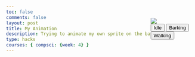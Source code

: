 ```yaml
---
toc: false
comments: false
layout: post
title: My Animation
description: Trying to animate my own sprite on the basis of the dog animation.
type: hacks
courses: { compsci: {week: 4} }
---
```

<!DOCTYPE html>
<html lang="en">
<head>
  <meta charset="UTF-8">
  <meta name="viewport" content="width=device-width, initial-scale=1.0">
  <style>
      body {
        display: flex;
        justify-content: center;
        align-items: center;
        height: 100vh;
        margin: 0;
      }
      #content-container {
        text-align: center;
      }
      canvas {
        display: block;
        margin: 0 auto;
      }
  </style>
</head>
<body>
    <div>
        <canvas id="spriteContainer">
            <img id="catSprite" src="../../../../images/catplayersprite.png">
        </canvas>
        <div id="controls">
          <button id="idleButton">Idle</button>
          <button id="barkingButton">Barking</button>
          <button id="walkingButton">Walking</button>
        </div>
    </div>
</body>
<script>
window.addEventListener('load', function () {
        const canvas = document.getElementById('spriteContainer');
        const ctx = canvas.getContext('2d');
        const SPRITE_WIDTH = 160;
        const SPRITE_HEIGHT = 144;
        const SCALE_FACTOR = 2;
        const FRAME_LIMIT = 48;
        const FRAME_RATE = 15;
        let isWalking = false;
        canvas.width = SPRITE_WIDTH * SCALE_FACTOR;
        canvas.height = SPRITE_HEIGHT * SCALE_FACTOR;
        class Cat {
            constructor() {
                this.image = document.getElementById("catSprite");
                this.spriteWidth = SPRITE_WIDTH;
                this.spriteHeight = SPRITE_HEIGHT;
                this.width = this.spriteWidth;
                this.height = this.spriteHeight;
                this.x = 0;
                this.y = 0;
                this.scale = 1;
                this.minFrame = 0;
                this.maxFrame = FRAME_LIMIT;
                this.frameX = 0;
                this.frameY = 0;
            }
            draw(context) {
                context.clearRect(0, 0, canvas.width, canvas.height); // Clear the canvas
                context.drawImage(
                    this.image,
                    this.frameX * this.spriteWidth,
                    this.frameY * this.spriteHeight,
                    this.spriteWidth,
                    this.spriteHeight,
                    this.x,
                    this.y,
                    this.width * this.scale,
                    this.height * this.scale
                );
            }
            update() {
                if (this.frameX < this.maxFrame) {
                    this.frameX++;
                } else {
                    this.frameX = 0;
                }
            }
        }
        const cat = new Cat();
        const controls = document.getElementById('controls');
        controls.addEventListener('click', function (event) {
            if (event.target.tagName === 'BUTTON') {
                const selectedAnimation = event.target.id;
                switch (selectedAnimation) {
                    case 'idleButton':
                        cat.frameY = 0;
                        isWalking = false;
                        break;
                    case 'barkingButton':
                        cat.frameY = 1;
                        isWalking = false;
                        break;
                    case 'walkingButton':
                        cat.frameY = 2;
                        isWalking = true;
                        break;
                    default:
                        break;
                }
            }
        });
        function animate() {
            cat.update();
            cat.draw(ctx);
            if (isWalking) {
                requestAnimationFrame(animate);
            }
        }
        animate();
});
</script>
</html>
